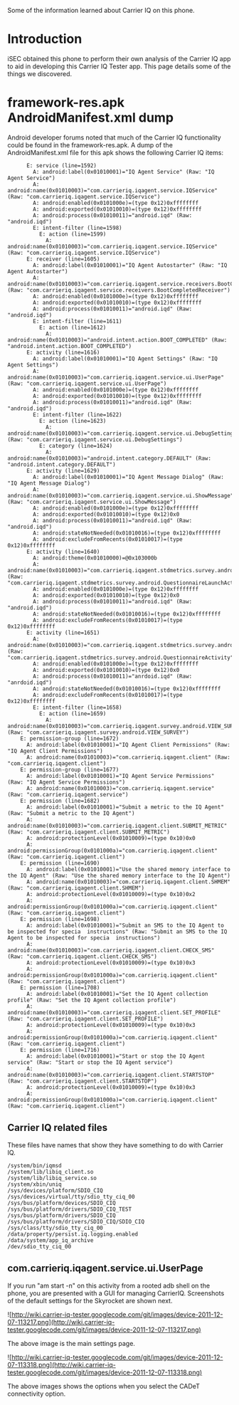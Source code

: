 Some of the information learned about Carrier IQ on this phone.

# Introduction #

iSEC obtained this phone to perform their own analysis of the Carrier IQ app to aid in developing this Carrier IQ Tester app.  This page details some of the things we discovered.

# framework-res.apk AndroidManifest.xml dump #

Android developer forums noted that much of the Carrier IQ functionality could be found in the framework-res.apk.  A dump of the AndroidManifest.xml file for this apk shows the following Carrier IQ items:

```
      E: service (line=1592)
        A: android:label(0x01010001)="IQ Agent Service" (Raw: "IQ Agent Service")
        A: android:name(0x01010003)="com.carrieriq.iqagent.service.IQService" (Raw: "com.carrieriq.iqagent.service.IQService")
        A: android:enabled(0x0101000e)=(type 0x12)0xffffffff
        A: android:exported(0x01010010)=(type 0x12)0xffffffff
        A: android:process(0x01010011)="android.iqd" (Raw: "android.iqd")
        E: intent-filter (line=1598)
          E: action (line=1599)
            A: android:name(0x01010003)="com.carrieriq.iqagent.service.IQService" (Raw: "com.carrieriq.iqagent.service.IQService")
      E: receiver (line=1605)
        A: android:label(0x01010001)="IQ Agent Autostarter" (Raw: "IQ Agent Autostarter")
        A: android:name(0x01010003)="com.carrieriq.iqagent.service.receivers.BootCompletedReceiver" (Raw: "com.carrieriq.iqagent.service.receivers.BootCompletedReceiver")
        A: android:enabled(0x0101000e)=(type 0x12)0xffffffff
        A: android:exported(0x01010010)=(type 0x12)0xffffffff
        A: android:process(0x01010011)="android.iqd" (Raw: "android.iqd")
        E: intent-filter (line=1611)
          E: action (line=1612)
            A: android:name(0x01010003)="android.intent.action.BOOT_COMPLETED" (Raw: "android.intent.action.BOOT_COMPLETED")
      E: activity (line=1616)
        A: android:label(0x01010001)="IQ Agent Settings" (Raw: "IQ Agent Settings")
        A: android:name(0x01010003)="com.carrieriq.iqagent.service.ui.UserPage" (Raw: "com.carrieriq.iqagent.service.ui.UserPage")
        A: android:enabled(0x0101000e)=(type 0x12)0xffffffff
        A: android:exported(0x01010010)=(type 0x12)0xffffffff
        A: android:process(0x01010011)="android.iqd" (Raw: "android.iqd")
        E: intent-filter (line=1622)
          E: action (line=1623)
            A: android:name(0x01010003)="com.carrieriq.iqagent.service.ui.DebugSettings" (Raw: "com.carrieriq.iqagent.service.ui.DebugSettings")
          E: category (line=1624)
            A: android:name(0x01010003)="android.intent.category.DEFAULT" (Raw: "android.intent.category.DEFAULT")
      E: activity (line=1629)
        A: android:label(0x01010001)="IQ Agent Message Dialog" (Raw: "IQ Agent Message Dialog")
        A: android:name(0x01010003)="com.carrieriq.iqagent.service.ui.ShowMessage" (Raw: "com.carrieriq.iqagent.service.ui.ShowMessage")
        A: android:enabled(0x0101000e)=(type 0x12)0xffffffff
        A: android:exported(0x01010010)=(type 0x12)0x0
        A: android:process(0x01010011)="android.iqd" (Raw: "android.iqd")
        A: android:stateNotNeeded(0x01010016)=(type 0x12)0xffffffff
        A: android:excludeFromRecents(0x01010017)=(type 0x12)0xffffffff
      E: activity (line=1640)
        A: android:theme(0x01010000)=@0x103000b
        A: android:name(0x01010003)="com.carrieriq.iqagent.stdmetrics.survey.android.QuestionnaireLaunchActivity" (Raw: "com.carrieriq.iqagent.stdmetrics.survey.android.QuestionnaireLaunchActivity")
        A: android:enabled(0x0101000e)=(type 0x12)0xffffffff
        A: android:exported(0x01010010)=(type 0x12)0x0
        A: android:process(0x01010011)="android.iqd" (Raw: "android.iqd")
        A: android:stateNotNeeded(0x01010016)=(type 0x12)0xffffffff
        A: android:excludeFromRecents(0x01010017)=(type 0x12)0xffffffff
      E: activity (line=1651)
        A: android:name(0x01010003)="com.carrieriq.iqagent.stdmetrics.survey.android.QuestionnaireActivity" (Raw: "com.carrieriq.iqagent.stdmetrics.survey.android.QuestionnaireActivity")
        A: android:enabled(0x0101000e)=(type 0x12)0xffffffff
        A: android:exported(0x01010010)=(type 0x12)0x0
        A: android:process(0x01010011)="anrdoid.iqd" (Raw: "anrdoid.iqd")
        A: android:stateNotNeeded(0x01010016)=(type 0x12)0xffffffff
        A: android:excludeFromRecents(0x01010017)=(type 0x12)0xffffffff
        E: intent-filter (line=1658)
          E: action (line=1659)
            A: android:name(0x01010003)="com.carrieriq.iqagent.survey.android.VIEW_SURVEY" (Raw: "com.carrieriq.iqagent.survey.android.VIEW_SURVEY")
    E: permission-group (line=1672)
      A: android:label(0x01010001)="IQ Agent Client Permissions" (Raw: "IQ Agent Client Permissions")
      A: android:name(0x01010003)="com.carrieriq.iqagent.client" (Raw: "com.carrieriq.iqagent.client")
    E: permission-group (line=1677)
      A: android:label(0x01010001)="IQ Agent Service Permissions" (Raw: "IQ Agent Service Permissions")
      A: android:name(0x01010003)="com.carrieriq.iqagent.service" (Raw: "com.carrieriq.iqagent.service")
    E: permission (line=1682)
      A: android:label(0x01010001)="Submit a metric to the IQ Agent" (Raw: "Submit a metric to the IQ Agent")
      A: android:name(0x01010003)="com.carrieriq.iqagent.client.SUBMIT_METRIC" (Raw: "com.carrieriq.iqagent.client.SUBMIT_METRIC")
      A: android:protectionLevel(0x01010009)=(type 0x10)0x0
      A: android:permissionGroup(0x0101000a)="com.carrieriq.iqagent.client" (Raw: "com.carrieriq.iqagent.client")
    E: permission (line=1690)
      A: android:label(0x01010001)="Use the shared memory interface to the IQ Agent" (Raw: "Use the shared memory interface to the IQ Agent")
      A: android:name(0x01010003)="com.carrieriq.iqagent.client.SHMEM" (Raw: "com.carrieriq.iqagent.client.SHMEM")
      A: android:protectionLevel(0x01010009)=(type 0x10)0x2
      A: android:permissionGroup(0x0101000a)="com.carrieriq.iqagent.client" (Raw: "com.carrieriq.iqagent.client")
    E: permission (line=1698)
      A: android:label(0x01010001)="Submit an SMS to the IQ Agent to be inspected for specia  instructions" (Raw: "Submit an SMS to the IQ Agent to be inspected for specia  instructions")
      A: android:name(0x01010003)="com.carrieriq.iqagent.client.CHECK_SMS" (Raw: "com.carrieriq.iqagent.client.CHECK_SMS")
      A: android:protectionLevel(0x01010009)=(type 0x10)0x3
      A: android:permissionGroup(0x0101000a)="com.carrieriq.iqagent.client" (Raw: "com.carrieriq.iqagent.client")
    E: permission (line=1708)
      A: android:label(0x01010001)="Set the IQ Agent collection profile" (Raw: "Set the IQ Agent collection profile")
      A: android:name(0x01010003)="com.carrieriq.iqagent.client.SET_PROFILE" (Raw: "com.carrieriq.iqagent.client.SET_PROFILE")
      A: android:protectionLevel(0x01010009)=(type 0x10)0x3
      A: android:permissionGroup(0x0101000a)="com.carrieriq.iqagent.client" (Raw: "com.carrieriq.iqagent.client")
    E: permission (line=1716)
      A: android:label(0x01010001)="Start or stop the IQ Agent service" (Raw: "Start or stop the IQ Agent service")
      A: android:name(0x01010003)="com.carrieriq.iqagent.client.STARTSTOP" (Raw: "com.carrieriq.iqagent.client.STARTSTOP")
      A: android:protectionLevel(0x01010009)=(type 0x10)0x3
      A: android:permissionGroup(0x0101000a)="com.carrieriq.iqagent.client" (Raw: "com.carrieriq.iqagent.client")
```

## Carrier IQ related files ##
These files have names that show they have something to do with Carrier IQ.

```
/system/bin/iqmsd
/system/lib/libiq_client.so
/system/lib/libiq_service.so
/system/xbin/uniq
/sys/devices/platform/SDIO_CIQ
/sys/devices/virtual/tty/sdio_tty_ciq_00
/sys/bus/platform/devices/SDIO_CIQ
/sys/bus/platform/drivers/SDIO_CIQ_TEST
/sys/bus/platform/drivers/SDIO_CIQ
/sys/bus/platform/drivers/SDIO_CIQ/SDIO_CIQ
/sys/class/tty/sdio_tty_ciq_00
/data/property/persist.iq.logging.enabled
/data/system/app_iq_archive
/dev/sdio_tty_ciq_00
```

## com.carrieriq.iqagent.service.ui.UserPage ##
If you run "am start -n" on this activity from a rooted adb shell on the phone, you are presented with a GUI for managing CarrierIQ.  Screenshots of the default settings for the Skyrocket are shown next.

![http://wiki.carrier-iq-tester.googlecode.com/git/images/device-2011-12-07-113217.png](http://wiki.carrier-iq-tester.googlecode.com/git/images/device-2011-12-07-113217.png)

The above image is the main settings page.

![http://wiki.carrier-iq-tester.googlecode.com/git/images/device-2011-12-07-113318.png](http://wiki.carrier-iq-tester.googlecode.com/git/images/device-2011-12-07-113318.png)

The above images shows the options when you select the CADeT connectivity option.